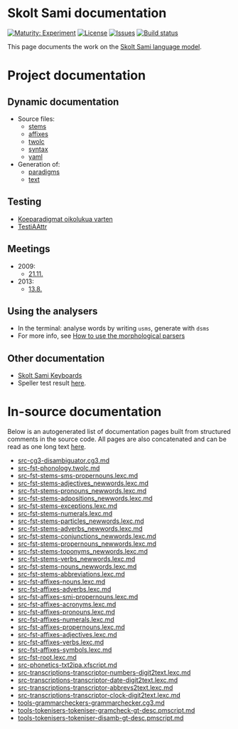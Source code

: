 # Skolt Sami documentation

[![Maturity: Experiment](https://img.shields.io/badge/Maturity-Experiment-black.svg)](https://giellalt.github.io/MaturityClassification.html)
[![License](https://img.shields.io/github/license/giellalt/lang-sms)](https://raw.githubusercontent.com/giellalt/lang-sms/main/LICENSE)
[![Issues](https://img.shields.io/github/issues/giellalt/lang-sms)](https://github.com/giellalt/lang-sms/issues)
[![Build status](https://github.com/giellalt/lang-sms/workflows/Speller%20CI+CD/badge.svg)](https://github.com/giellalt/lang-sms/actions)

This page documents the work on the [Skolt Sami language model](http://github.com/giellalt/lang-sms). 

# Project documentation

## Dynamic documentation

-   Source files:
    - [stems  ](https://github.com/giellalt/lang-sms/tree/main/src/fst/stems/)
    - [affixes](https://github.com/giellalt/lang-sms/tree/main/src/fst/affixes/)
    - [twolc  ](https://github.com/giellalt/lang-sms/tree/main/src/fst/phonology.twolc)
    - [syntax ](https://github.com/giellalt/lang-sms/tree/main/src/syntax/)
    - [yaml   ](https://github.com/giellalt/lang-sms/tree/main/testt/src/gt-norm-yamls/)
-   Generation of:  
    - [paradigms](http://giellatekno.uit.no/cgi/p-sms.fin.html)
    - [text](http://giellatekno.uit.no/cgi/d-sms.fin.html)

## Testing

-   [Koeparadigmat oikolukua varten](KaikkiGeneroidutParadigmat.md)
-   [TestiAAttr](testit/TestiAAttr.md)

## Meetings

-   2009:
    -   [21.11.](meetings/21112009.md)
-   2013:
    -    [13.8.](meetings/130826.md)

## Using the analysers

-   In the terminal: analyse words by writing `usms`, generate with
    `dsms`
-   For more info, see [How to use the morphological
    parsers](/tools/docu-sme-manual.html)

## Other documentation

- [Skolt Sami Keyboards](SkoltSamiKeyboards.md)
- Speller test result [here](speller-report.html).

# In-source documentation

Below is an autogenerated list of documentation pages built from structured comments in the source code. All pages are also concatenated and can be read as one long text [here](sms.md).

* [src-cg3-disambiguator.cg3.md](src-cg3-disambiguator.cg3.md)
* [src-fst-phonology.twolc.md](src-fst-phonology.twolc.md)
* [src-fst-stems-sms-propernouns.lexc.md](src-fst-stems-sms-propernouns.lexc.md)
* [src-fst-stems-adjectives_newwords.lexc.md](src-fst-stems-adjectives_newwords.lexc.md)
* [src-fst-stems-pronouns_newwords.lexc.md](src-fst-stems-pronouns_newwords.lexc.md)
* [src-fst-stems-adpositions_newwords.lexc.md](src-fst-stems-adpositions_newwords.lexc.md)
* [src-fst-stems-exceptions.lexc.md](src-fst-stems-exceptions.lexc.md)
* [src-fst-stems-numerals.lexc.md](src-fst-stems-numerals.lexc.md)
* [src-fst-stems-particles_newwords.lexc.md](src-fst-stems-particles_newwords.lexc.md)
* [src-fst-stems-adverbs_newwords.lexc.md](src-fst-stems-adverbs_newwords.lexc.md)
* [src-fst-stems-conjunctions_newwords.lexc.md](src-fst-stems-conjunctions_newwords.lexc.md)
* [src-fst-stems-propernouns_newwords.lexc.md](src-fst-stems-propernouns_newwords.lexc.md)
* [src-fst-stems-toponyms_newwords.lexc.md](src-fst-stems-toponyms_newwords.lexc.md)
* [src-fst-stems-verbs_newwords.lexc.md](src-fst-stems-verbs_newwords.lexc.md)
* [src-fst-stems-nouns_newwords.lexc.md](src-fst-stems-nouns_newwords.lexc.md)
* [src-fst-stems-abbreviations.lexc.md](src-fst-stems-abbreviations.lexc.md)
* [src-fst-affixes-nouns.lexc.md](src-fst-affixes-nouns.lexc.md)
* [src-fst-affixes-adverbs.lexc.md](src-fst-affixes-adverbs.lexc.md)
* [src-fst-affixes-smi-propernouns.lexc.md](src-fst-affixes-smi-propernouns.lexc.md)
* [src-fst-affixes-acronyms.lexc.md](src-fst-affixes-acronyms.lexc.md)
* [src-fst-affixes-pronouns.lexc.md](src-fst-affixes-pronouns.lexc.md)
* [src-fst-affixes-numerals.lexc.md](src-fst-affixes-numerals.lexc.md)
* [src-fst-affixes-propernouns.lexc.md](src-fst-affixes-propernouns.lexc.md)
* [src-fst-affixes-adjectives.lexc.md](src-fst-affixes-adjectives.lexc.md)
* [src-fst-affixes-verbs.lexc.md](src-fst-affixes-verbs.lexc.md)
* [src-fst-affixes-symbols.lexc.md](src-fst-affixes-symbols.lexc.md)
* [src-fst-root.lexc.md](src-fst-root.lexc.md)
* [src-phonetics-txt2ipa.xfscript.md](src-phonetics-txt2ipa.xfscript.md)
* [src-transcriptions-transcriptor-numbers-digit2text.lexc.md](src-transcriptions-transcriptor-numbers-digit2text.lexc.md)
* [src-transcriptions-transcriptor-date-digit2text.lexc.md](src-transcriptions-transcriptor-date-digit2text.lexc.md)
* [src-transcriptions-transcriptor-abbrevs2text.lexc.md](src-transcriptions-transcriptor-abbrevs2text.lexc.md)
* [src-transcriptions-transcriptor-clock-digit2text.lexc.md](src-transcriptions-transcriptor-clock-digit2text.lexc.md)
* [tools-grammarcheckers-grammarchecker.cg3.md](tools-grammarcheckers-grammarchecker.cg3.md)
* [tools-tokenisers-tokeniser-gramcheck-gt-desc.pmscript.md](tools-tokenisers-tokeniser-gramcheck-gt-desc.pmscript.md)
* [tools-tokenisers-tokeniser-disamb-gt-desc.pmscript.md](tools-tokenisers-tokeniser-disamb-gt-desc.pmscript.md)
